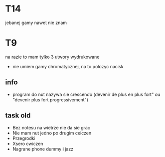 # T14
jebanej gamy nawet nie znam 
# T9

na razie to mam tylko 3 utwory wydrukowane
- nie umiem gamy chromatycznej, na to polozyc nacisk 

## info

- program do nut nazywa sie crescendo (devenir de plus en plus fort" ou "devenir plus fort progressivement")

## task old

- Bez notesu na wietrze nie da sie grac
- Nie mam nut jedno po drugim ceiczen
- Przegrodki
- Xsero cwiczen
- Nagrane phone dummy i jazz